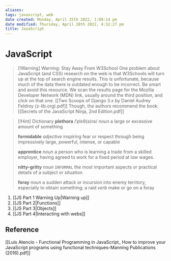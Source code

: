 ```yaml
---
aliases: 
tags: javascript, web
date created: Monday, April 25th 2022, 1:09:14 pm
date modified: Thursday, April 28th 2022, 4:32:27 pm
title: JavaScript
---
```


# JavaScript

> [!Warning] Warning: Stay Away From W3School
> One problem about JavaScript (and CSS) research on the web is that W3Schools will turn up at the top of search engine results. This is unfortunate, because much of the data there is outdated enough to be incorrect. Be smart and avoid this resource.
> We scan the results page for the Mozilla Developer Network (MDN) link, usually around the third position, and click on that one.
>  [[Two Scoops of Django 3.x by Daniel Audrey Feldroy (z-lib.org).pdf]]
> Though, the authors recommend the book:
>  [[Secrets of the JavaScript Ninja, 2nd Edition.pdf]]

>[!Hint] Dictionary
> **plethora**
> /ˈplɛθ(ə)rə/
> _noun_
> a large or excessive amount of something
> 
> **formidable**
> _adjective_
> inspiring fear or respect through being impressively large, powerful, intense, or capable
> 
> **apprentice**
> _noun_
> a person who is learning a trade from a skilled employer, having agreed to work for a fixed period at low wages.
> 
> **nitty-gritty**
> _noun_ `INFORMAL`
> the most important aspects or practical details of a subject or situation
> 
> **foray**
> _noun_
> a sudden attack or incursion into enemy territory, especially to obtain something; a raid
> _verb_
> make or go on a foray

1. [[JS Part 1 Warning Up|Warning up]]
2. [[JS Part 2|Functions]]
3. [[JS Part 3|Objects]]
4. [[JS Part 4|Interacting with webs]]

## Reference

[[Luis Atencio - Functional Programming in JavaScript_ How to improve your JavaScript programs using functional techniques-Manning Publications (2016).pdf]]

